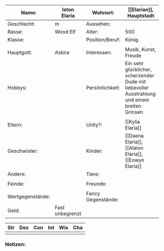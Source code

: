 
| Name:            | Iston Elaria    | Wohnort:           | [[Elarian]], Hauptstadt                                                                       |
| ---------------- | --------------- | ------------------ | --------------------------------------------------------------------------------------------- |
| Geschlecht:      | m               | Aussehen:          |                                                                                               |
| Rasse:           | Wood Elf        | Alter:             | 500                                                                                           |
| Klasse:          |                 | Position/Beruf:    | König                                                                                         |
|                  |                 |                    |                                                                                               |
| Hauptgott:       | Askira          | Interessen:        | Musik, Kunst, Freude                                                                          |
| Hobbys:          |                 | Persönlichkeit:    | Ein sehr glücklicher, scherzender Dude mit liebevoller Ausstrahlung und einem breiten Grinsen |
|                  |                 |                    |                                                                                               |
| Eltern:          |                 | Unity?:            | [[Kylia Elaria]]                                                                              |
| Geschwister:     |                 | Kinder:            | [[Daena Elaria]], [[Alaion Elaria]], [[Eowyn Elaria]]                                         |
| Andere:          |                 | Tiere:             |                                                                                               |
|                  |                 |                    |                                                                                               |
| Feinde:          |                 | Freunde:           |                                                                                               |
|                  |                 |                    |                                                                                               |
| Wertgegenstände: |                 | Fancy Gegenstände: |                                                                                               |
| Geld:            | Fast unbegrenzt |                    |                                                                                               |

| Str | Dex | Con | Int | Wis | Cha |
| --- | --- | --- | --- | --- | --- |
|     |     |     |     |     |     |
### Notizen:
